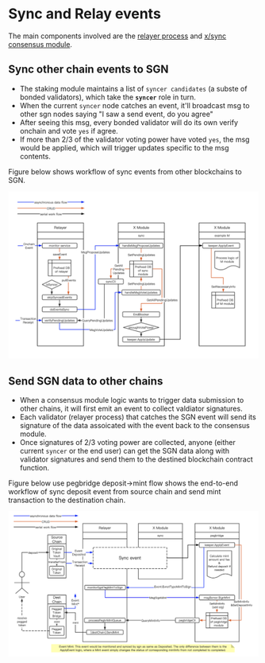 # Sync and Relay events

The main components involved are the [relayer process](../relayer/) and [x/sync consensus module](../x/sync/spec/README.md).

## Sync other chain events to SGN

- The staking module maintains a list of `syncer candidates` (a subste of bonded validators), which take the **`syncer`** role in turn.
- When the current `syncer` node catches an event, it'll broadcast msg to other sgn nodes saying "I saw a send event, do you agree"
- After seeing this msg, every bonded validator will do its own verify onchain and vote `yes` if agree.
- If more than 2/3 of the validator voting power have voted `yes`, the msg would be applied, which will trigger updates specific to the msg contents.

Figure below shows workflow of sync events from other blockchains to SGN.

![](./figures/sync_event.png)

## Send SGN data to other chains

- When a consensus module logic wants to trigger data submission to other chains, it will first emit an event to collect valdiator signatures.
- Each validator (relayer process) that catches the SGN event will send its signature of the data assoicated with the event back to the consensus module.
- Once signatures of 2/3 voting power are collected, anyone (either current `syncer` or the end user) can get the SGN data along with validator signatures and send them to the destined blockchain contract function. 

Figure below use pegbridge deposit->mint flow shows the end-to-end workflow of sync deposit event from source chain and send mint transaction to the destination chain.

![](./figures/pegbridge_deposit_and_mint.png)